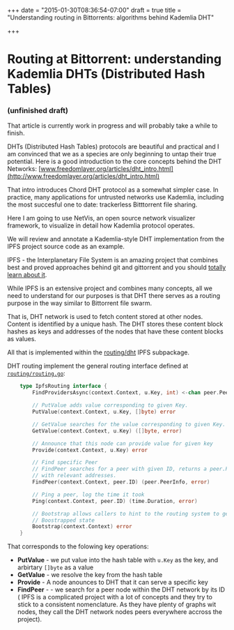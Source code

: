 +++
date = "2015-01-30T08:36:54-07:00"
draft = true
title = "Understanding routing in Bittorrents: algorithms behind Kademlia DHT"

+++

Routing at Bittorrent: understanding Kademlia DHTs (Distributed Hash Tables)
======================


### (unfinished  draft)

That article is currently work in progress and will probably take a while to finish.

DHTs (Distributed Hash Tables) protocols are beautiful and practical and I am convinced that we as a species are only beginning to untap their true potential. Here is a good introduction to the core concepts behind the DHT Networks: [www.freedomlayer.org/articles/dht_intro.html](http://www.freedomlayer.org/articles/dht_intro.html)

That intro introduces Chord DHT protocol as a somewhat  simpler case. In practice, many applications for untrusted networks use Kademlia, including the most succesful one to date: trackerless Bitttorrent file sharing.

Here I am going to use NetVis, an open source network visualizer framework, to visualize in detail how Kademlia protocol operates.

We will review and annotate a Kademlia-style DHT implementation from the IPFS project source code as an example.



IPFS - the Interplanetary File System is an amazing project that combines best and proved approaches behind git and gittorrent and you should [totally learn about it](https://github.com/jbenet/ipfs).

While IPFS is an extensive project and combines many concepts, all we need to understand  for our purposes is that DHT there serves as  a routing purpose in the way similar to Bittorrent file swarm.

That is, DHT network is used to fetch content stored at other nodes.  Content is identified by a unique hash. The DHT stores these content block hashes as keys and addresses of the nodes that have these content blocks as values.

All that is implemented within the [routing/dht](https://godoc.org/github.com/jbenet/go-ipfs/routing) IPFS subpackage.

DHT routing implement the general routing interface defined at [`routing/routing.go`](https://github.com/jbenet/go-ipfs/blob/9dd12922b341d891a2365beb10d0142fd10fb235/routing/routing.go):
```go
	type IpfsRouting interface {
	    FindProvidersAsync(context.Context, u.Key, int) <-chan peer.PeerInfo

	    // PutValue adds value corresponding to given Key.
	    PutValue(context.Context, u.Key, []byte) error

	    // GetValue searches for the value corresponding to given Key.
	    GetValue(context.Context, u.Key) ([]byte, error)

	    // Announce that this node can provide value for given key
	    Provide(context.Context, u.Key) error

	    // Find specific Peer
	    // FindPeer searches for a peer with given ID, returns a peer.PeerInfo
	    // with relevant addresses.
	    FindPeer(context.Context, peer.ID) (peer.PeerInfo, error)

	    // Ping a peer, log the time it took
	    Ping(context.Context, peer.ID) (time.Duration, error)

	    // Bootstrap allows callers to hint to the routing system to get into a
	    // Boostrapped state
	    Bootstrap(context.Context) error
	}
```
That corresponds to the folowing key operations:

- **PutValue** - we put value into the hash table with `u.Key` as the key, and arbirtary `[]byte` as a value 
- **GetValue** - we resolve the key from the hash table
- **Provide**  - A node anounces to DHT that it can serve a specific key
- **FindPeer** - - we search for a peer node within the DHT network by its ID ( IPFS is a complicated project with a lot of concepts and they try to stick to a  consistent nomenclature. As they have plenty of graphs wit nodes, they call the DHT network nodes peers everywhere accross the project).








